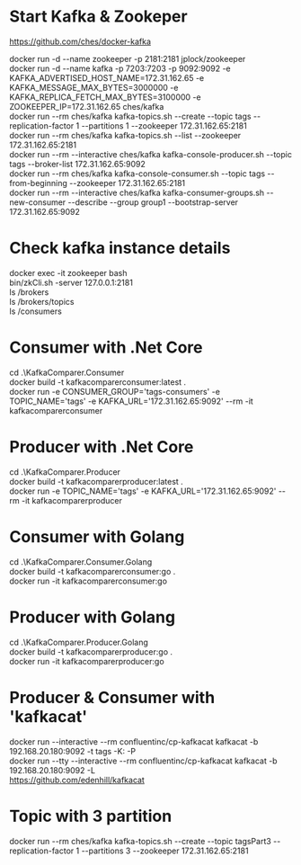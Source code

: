 # Start Kafka & Zookeper # 
https://github.com/ches/docker-kafka

docker run -d --name zookeeper -p 2181:2181 jplock/zookeeper  
docker run -d --name kafka -p 7203:7203 -p 9092:9092 -e KAFKA_ADVERTISED_HOST_NAME=172.31.162.65 -e KAFKA_MESSAGE_MAX_BYTES=3000000 -e KAFKA_REPLICA_FETCH_MAX_BYTES=3100000 -e ZOOKEEPER_IP=172.31.162.65 ches/kafka  
docker run --rm ches/kafka kafka-topics.sh --create --topic tags --replication-factor 1 --partitions 1 --zookeeper 172.31.162.65:2181  
docker run --rm ches/kafka kafka-topics.sh --list --zookeeper 172.31.162.65:2181  
docker run --rm --interactive ches/kafka kafka-console-producer.sh --topic tags --broker-list 172.31.162.65:9092  
docker run --rm ches/kafka kafka-console-consumer.sh --topic tags --from-beginning --zookeeper 172.31.162.65:2181  
docker run --rm --interactive ches/kafka kafka-consumer-groups.sh --new-consumer --describe --group group1 --bootstrap-server 172.31.162.65:9092  

# Check kafka instance details #
docker exec -it zookeeper bash  
bin/zkCli.sh -server 127.0.0.1:2181  
ls /brokers  
ls /brokers/topics  
ls /consumers   

# Consumer with .Net Core #
cd .\KafkaComparer.Consumer  
docker build -t kafkacomparerconsumer:latest .  
docker run -e CONSUMER_GROUP='tags-consumers' -e TOPIC_NAME='tags' -e KAFKA_URL='172.31.162.65:9092' --rm -it kafkacomparerconsumer  

# Producer with .Net Core #
cd .\KafkaComparer.Producer  
docker build -t kafkacomparerproducer:latest .  
docker run -e TOPIC_NAME='tags' -e KAFKA_URL='172.31.162.65:9092' --rm -it kafkacomparerproducer  

# Consumer with Golang #
cd .\KafkaComparer.Consumer.Golang  
docker build -t kafkacomparerconsumer:go .  
docker run -it kafkacomparerconsumer:go  

# Producer with Golang #
cd .\KafkaComparer.Producer.Golang  
docker build -t kafkacomparerproducer:go .  
docker run -it kafkacomparerproducer:go  

# Producer & Consumer with 'kafkacat' #  
docker run --interactive --rm confluentinc/cp-kafkacat kafkacat -b 192.168.20.180:9092 -t tags -K: -P  
docker run --tty --interactive --rm confluentinc/cp-kafkacat kafkacat -b 192.168.20.180:9092 -L  
https://github.com/edenhill/kafkacat  

# Topic with 3 partition #
docker run --rm ches/kafka kafka-topics.sh --create --topic tagsPart3 --replication-factor 1 --partitions 3 --zookeeper 172.31.162.65:2181  
